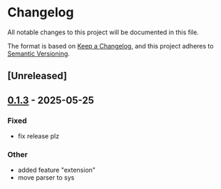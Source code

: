 # Changelog

All notable changes to this project will be documented in this file.

The format is based on [Keep a Changelog](https://keepachangelog.com/en/1.0.0/),
and this project adheres to [Semantic Versioning](https://semver.org/spec/v2.0.0.html).

## [Unreleased]

## [0.1.3](https://github.com/maratik123/tcmalloc-better/compare/tcmalloc-better-v0.1.2...tcmalloc-better-v0.1.3) - 2025-05-25

### Fixed

- fix release plz

### Other

- added feature "extension"
- move parser to sys
